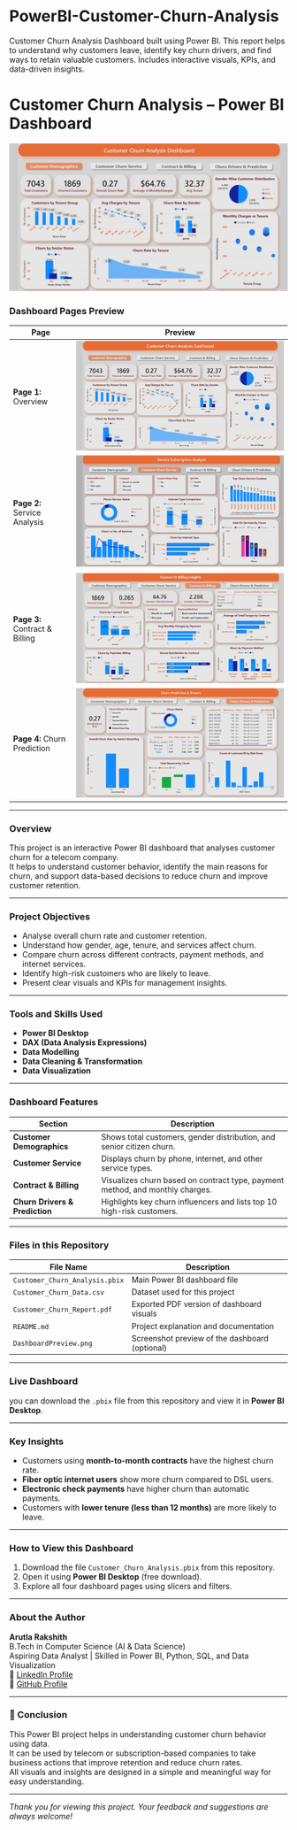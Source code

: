 # PowerBI-Customer-Churn-Analysis
Customer Churn Analysis Dashboard built using Power BI. This report helps to understand why customers leave, identify key churn drivers, and find ways to retain valuable customers. Includes interactive visuals, KPIs, and data-driven insights.

# Customer Churn Analysis – Power BI Dashboard

![Dashboard Preview](DashboardPreview.png)

### Dashboard Pages Preview
| Page | Preview |
|------|----------|
| **Page 1:** Overview | ![Page 1](Page1.png) |
| **Page 2:** Service Analysis | ![Page 2](Page2.png) |
| **Page 3:** Contract & Billing | ![Page 3](Page3.png) |
| **Page 4:** Churn Prediction | ![Page 4](Page4.png) |

---

### Overview
This project is an interactive Power BI dashboard that analyses customer churn for a telecom company.  
It helps to understand customer behavior, identify the main reasons for churn, and support data-based decisions to reduce churn and improve customer retention.

---
### Project Objectives
- Analyse overall churn rate and customer retention.
- Understand how gender, age, tenure, and services affect churn.
- Compare churn across different contracts, payment methods, and internet services.
- Identify high-risk customers who are likely to leave.
- Present clear visuals and KPIs for management insights.

---

### Tools and Skills Used
- **Power BI Desktop**
- **DAX (Data Analysis Expressions)**
- **Data Modelling**
- **Data Cleaning & Transformation**
- **Data Visualization**

---

### Dashboard Features
| Section | Description |
|----------|--------------|
| **Customer Demographics** | Shows total customers, gender distribution, and senior citizen churn. |
| **Customer Service** | Displays churn by phone, internet, and other service types. |
| **Contract & Billing** | Visualizes churn based on contract type, payment method, and monthly charges. |
| **Churn Drivers & Prediction** | Highlights key churn influencers and lists top 10 high-risk customers. |

---

### Files in this Repository
| File Name | Description |
|------------|--------------|
| `Customer_Churn_Analysis.pbix` | Main Power BI dashboard file |
| `Customer_Churn_Data.csv` | Dataset used for this project |
| `Customer_Churn_Report.pdf` | Exported PDF version of dashboard visuals |
| `README.md` | Project explanation and documentation |
| `DashboardPreview.png` | Screenshot preview of the dashboard (optional) |

---

### Live Dashboard
you can download the `.pbix` file from this repository and view it in **Power BI Desktop**.

---

### Key Insights
- Customers using **month-to-month contracts** have the highest churn rate.  
- **Fiber optic internet users** show more churn compared to DSL users.  
- **Electronic check payments** have higher churn than automatic payments.  
- Customers with **lower tenure (less than 12 months)** are more likely to leave.  

---

### How to View this Dashboard
1. Download the file `Customer_Churn_Analysis.pbix` from this repository.  
2. Open it using **Power BI Desktop** (free download).  
3. Explore all four dashboard pages using slicers and filters.

---

###  About the Author
**Arutla Rakshith**  
B.Tech in Computer Science (AI & Data Science)  
Aspiring Data Analyst | Skilled in Power BI, Python, SQL, and Data Visualization   
💼 [LinkedIn Profile](https://www.linkedin.com/in/rakshitharutla/)  
📂 [GitHub Profile](https://github.com/ArutlaRakshith)

---

### 🏁 Conclusion
This Power BI project helps in understanding customer churn behavior using data.  
It can be used by telecom or subscription-based companies to take business actions that improve retention and reduce churn rates.  
All visuals and insights are designed in a simple and meaningful way for easy understanding.

---

*Thank you for viewing this project. Your feedback and suggestions are always welcome!*
